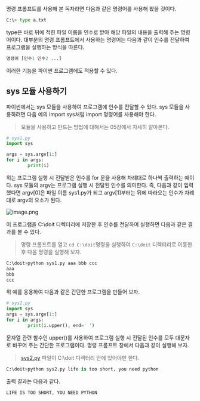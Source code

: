 명령 프롬프트를 사용해 본 독자라면 다음과 같은 명령어를 사용해 봤을 것이다.

```python
C:\> type a.txt
```

type은 바로 뒤에 적힌 파일 이름을 인수로 받아 해당 파일의 내용을 출력해 주는 명령어이다. 대부분의 명령 프롬프트에서 사용하는 명령어는 다음과 같이 인수를 전달하여 프로그램을 실행하는 방식을 따른다.

```python
명령어 [인수1 인수2 ...]
```

이러한 기능을 파이썬 프로그램에도 적용할 수 있다. 

## sys 모듈 사용하기

파이썬에서는 sys 모듈을 사용하여 프로그램에 인수를 전달할 수 있다. sys 모듈을 사용하려면 다음 예의 import sys처럼 import 명령어를 사용해야 한다.

> 모듈을 사용하고 만드는 방법에 대해서는 05장에서 자세히 알아본다.
> 

```python
# sys1.py
import sys

args = sys.argv[1:]
for i in args:
		print(i) 
```

위는 프로그램 실행 시 전달받은 인수를 for 문을 사용해 차례대로 하나씩 출력하는 예이다. sys 모듈의 argv는 프로그램 실행 시 전달된 인수를 의미한다. 즉, 다음과 같이 입력했다면 argv[0]은 파일 이름 sys1.py가 되고 argv[1]부터는 뒤에 따라오는 인수가 차례대로 argv의 요소가 된다.

![image.png](attachment:b5a025f6-3d12-4b9a-ab96-0485f4d0554f:image.png)

이 프로그램을 C:\doit 디렉터리에 저장한 후 인수를 전달하여 실행하면 다음과 같은 결과를 볼 수 있다. 

> 명령 프롬프트를 열고 `cd C:\doit`명령을 실행하여 `C:\doit` 디렉터리로 이동한 후 다음 명령을 실행해 보자.
> 

```python
C:\doit>python sys1.py aaa bbb ccc
aaa
bbb
ccc
```

위 예를 응용하여 다음과 같은 간단한 프로그램을 만들어 보자. 

```python
# sys2.py 
import sys
args = sys.argv[1:]
for i in args:
		print(i.upper(), end=' ')
```

문자열 관련 함수인 upper()를 사용하여 프로그램 실행 시 전달된 인수를 모두 대문자로 바꾸어 주는 간단한 프로그램이다. 명령 프롬프트 창에서 다음과 같이 실행해 보자.

> [sys2.py](http://sys2.py) 파일이 C:\doit 디렉터리 안에 있어야만 한다.
> 

```python
C:\doit>python sys2.py life is too short, you need python
```

출력 결과는 다음과 같다.

```python
LIFE IS TOO SHORT, YOU NEED PYTHON
```
